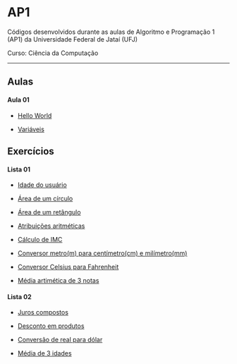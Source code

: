 # AP1
Códigos desenvolvidos durante as aulas de Algoritmo e Programação 1 (AP1) da Universidade Federal de Jataí (UFJ)

Curso: Ciência da Computação

-----------------------------------------------------------------------------------------------------------------
## Aulas

   #### Aula 01

   - [Hello World](https://github.com/Schneiderss/AP1/blob/main/hello_world.c)

   - [Variáveis](https://github.com/Schneiderss/AP1/blob/main/vari%C3%A1veis.c)

## Exercícios

   #### Lista 01
  
   - [Idade do usuário](https://github.com/Schneiderss/AP1/blob/main/idade%20do%20usu%C3%A1rio.c)

   - [Área de um círculo](https://github.com/Schneiderss/AP1/blob/main/area%20de%20um%20circulo.c)

   - [Área de um retângulo](https://github.com/Schneiderss/AP1/blob/main/area%20de%20um%20retangulo.c)

   - [Atribuições aritméticas](https://github.com/Schneiderss/AP1/blob/main/atribuicoes%20aritmeticas.c)

   - [Cálculo de IMC](https://github.com/Schneiderss/AP1/blob/main/calculo%20de%20imc.c)

   - [Conversor metro(m) para centímetro(cm) e milímetro(mm)](https://github.com/Schneiderss/AP1/blob/main/conversor%20(m)%20para%20(cm)%20e%20(mm).c)

   - [Conversor Celsius para Fahrenheit](https://github.com/Schneiderss/AP1/blob/main/conversor%20celsius%20para%20fahrenheit.c)

   - [Média artimética de 3 notas](https://github.com/Schneiderss/AP1/blob/main/media%20aritmetica%20de%203%20notas.c)

   #### Lista 02
  
   - [Juros compostos](https://github.com/Schneiderss/AP1/blob/main/juros%20compostos.c)

   - [Desconto em produtos](https://github.com/Schneiderss/AP1/blob/main/desconto%20em%20produtos.c)

   - [Conversão de real para dólar](https://github.com/Schneiderss/AP1/blob/main/convers%C3%A3o%20de%20real%20para%20dolar.c)

   - [Média de 3 idades](https://github.com/Schneiderss/AP1/blob/main/media%20de%203%20idades.c)

